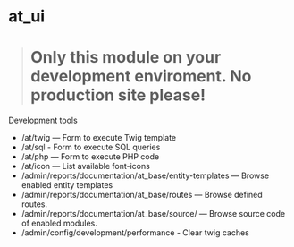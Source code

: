 at_ui
=====

> # Only this module on your development enviroment. No production site please!

Development tools

- /at/twig — Form to execute Twig template
- /at/sql - Form to execute SQL queries
- /at/php — Form to execute PHP code
- /at/icon — List available font-icons
- /admin/reports/documentation/at_base/entity-templates — Browse enabled entity templates
- /admin/reports/documentation/at_base/routes — Browse defined routes.
- /admin/reports/documentation/at_base/source/ — Browse source code of enabled modules.
- /admin/config/development/performance - Clear twig caches
